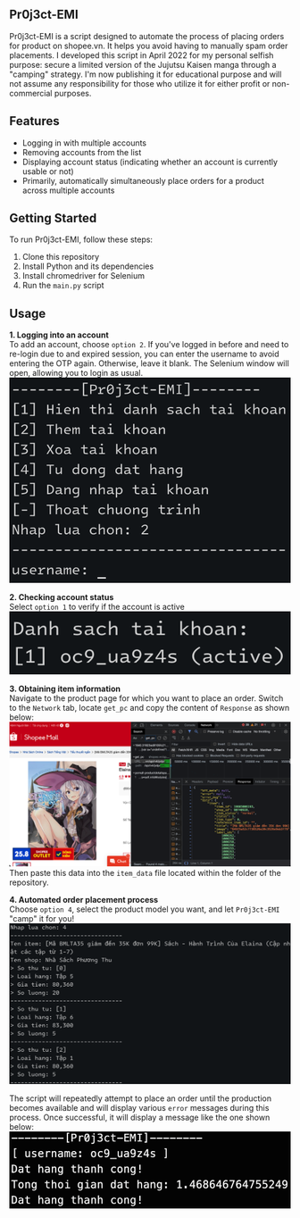 ## Pr0j3ct-EMI
Pr0j3ct-EMI is a script designed to automate the process of placing orders for product on shopee.vn. It helps you avoid having to manually spam order placements. I developed this script in April 2022 for my personal selfish purpose: secure a limited version of the Jujutsu Kaisen manga through a "camping" strategy. I'm now publishing it for educational purpose and will not assume any responsibility for those who utilize it for either profit or non-commercial purposes.

## Features
- Logging in with multiple accounts
- Removing accounts from the list
- Displaying account status (indicating whether an account is currently usable or not)
- Primarily, automatically simultaneously place orders for a product across multiple accounts

## Getting Started
To run Pr0j3ct-EMI, follow these steps:
1. Clone this repository
2. Install Python and its dependencies
3. Install chromedriver for Selenium
4. Run the `main.py` script

## Usage
**1. Logging into an account**  
To add an account, choose `option 2`. If you've logged in before and need to re-login due to and expired session, you can enter the username to avoid entering the OTP again. Otherwise, leave it blank. The Selenium window will open, allowing you to login as usual.  
![](./images/Pasted%20image%2020230822145241.png)

**2. Checking account status**  
Select `option 1` to verify if the account is active  
![](./images/Pasted%20image%2020230822145618.png)

**3. Obtaining item information**  
Navigate to the product page for which you want to place an order. Switch to the `Network` tab, locate `get_pc` and copy the content of `Response` as shown below:  
![](./images/Pasted%20image%2020230822141731.png)
Then paste this data into the `item_data` file located within the folder of the repository.

**4. Automated order placement process**  
Choose `option 4`, select the product model you want, and let `Pr0j3ct-EMI` "camp" it for you!  
![](./images/Pasted%20image%2020230822152815.png)

The script will repeatedly attempt to place an order until the production becomes available and will display various `error` messages during this process. Once successful, it will display a message like the one shown below:  
![](./images/Pasted%20image%2020230822152505.png)
